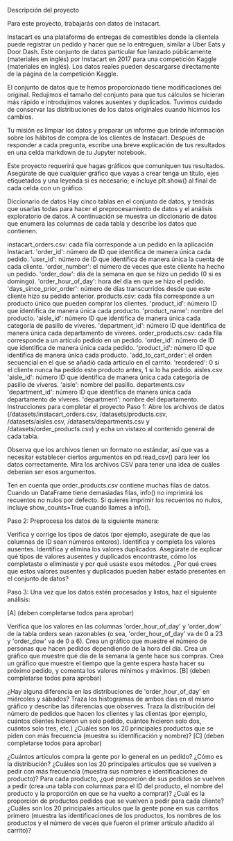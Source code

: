 Descripción del proyecto

Para este proyecto, trabajarás con datos de Instacart.

Instacart es una plataforma de entregas de comestibles donde la clientela puede registrar un pedido y hacer que se lo entreguen, similar a Uber Eats y Door Dash. Este conjunto de datos particular fue lanzado públicamente (materiales en inglés) por Instacart en 2017 para una competición Kaggle (materiales en inglés). Los datos reales pueden descargarse directamente de la página de la competición Kaggle.

El conjunto de datos que te hemos proporcionado tiene modificaciones del original. Redujimos el tamaño del conjunto para que tus cálculos se hicieran más rápido e introdujimos valores ausentes y duplicados. Tuvimos cuidado de conservar las distribuciones de los datos originales cuando hicimos los cambios.

Tu misión es limpiar los datos y preparar un informe que brinde información sobre los hábitos de compra de los clientes de Instacart. Después de responder a cada pregunta, escribe una breve explicación de tus resultados en una celda markdown de tu Jupyter notebook.

Este proyecto requerirá que hagas gráficos que comuniquen tus resultados. Asegúrate de que cualquier gráfico que vayas a crear tenga un título, ejes etiquetados y una leyenda si es necesario; e incluye plt.show() al final de cada celda con un gráfico.


Diccionario de datos
Hay cinco tablas en el conjunto de datos, y tendrás que usarlas todas para hacer el preprocesamiento de datos y el análisis exploratorio de datos. A continuación se muestra un diccionario de datos que enumera las columnas de cada tabla y describe los datos que contienen.

instacart_orders.csv: cada fila corresponde a un pedido en la aplicación Instacart.
'order_id': número de ID que identifica de manera única cada pedido.
'user_id': número de ID que identifica de manera única la cuenta de cada cliente.
'order_number': el número de veces que este cliente ha hecho un pedido.
'order_dow': día de la semana en que se hizo un pedido (0 si es domingo).
'order_hour_of_day': hora del día en que se hizo el pedido.
'days_since_prior_order': número de días transcurridos desde que este cliente hizo su pedido anterior.
products.csv: cada fila corresponde a un producto único que pueden comprar los clientes.
'product_id': número ID que identifica de manera única cada producto.
'product_name': nombre del producto.
'aisle_id': número ID que identifica de manera única cada categoría de pasillo de víveres.
'department_id': número ID que identifica de manera única cada departamento de víveres.
order_products.csv: cada fila corresponde a un artículo pedido en un pedido.
'order_id': número de ID que identifica de manera única cada pedido.
'product_id': número ID que identifica de manera única cada producto.
'add_to_cart_order': el orden secuencial en el que se añadió cada artículo en el carrito.
'reordered': 0 si el cliente nunca ha pedido este producto antes, 1 si lo ha pedido.
aisles.csv
'aisle_id': número ID que identifica de manera única cada categoría de pasillo de víveres.
'aisle': nombre del pasillo.
departments.csv
'department_id': número ID que identifica de manera única cada departamento de víveres.
'department': nombre del departamento.
Instrucciones para completar el proyecto
Paso 1: Abre los archivos de datos (/datasets/instacart_orders.csv, /datasets/products.csv, /datasets/aisles.csv, /datasets/departments.csv y /datasets/order_products.csv) y echa un vistazo al contenido general de cada tabla.

Observa que los archivos tienen un formato no estándar, así que vas a necesitar establecer ciertos argumentos en pd.read_csv() para leer los datos correctamente. Mira los archivos CSV para tener una idea de cuáles deberían ser esos argumentos.

Ten en cuenta que order_products.csv contiene muchas filas de datos. Cuando un DataFrame tiene demasiadas filas, info() no imprimirá los recuentos no nulos por defecto. Si quieres imprimir los recuentos no nulos, incluye show_counts=True cuando llames a info().

Paso 2: Preprocesa los datos de la siguiente manera:

Verifica y corrige los tipos de datos (por ejemplo, asegúrate de que las columnas de ID sean números enteros).
Identifica y completa los valores ausentes.
Identifica y elimina los valores duplicados.
Asegúrate de explicar qué tipos de valores ausentes y duplicados encontraste, cómo los completaste o eliminaste y por qué usaste esos métodos. ¿Por qué crees que estos valores ausentes y duplicados pueden haber estado presentes en el conjunto de datos?

Paso 3: Una vez que los datos estén procesados y listos, haz el siguiente análisis:

[A] (deben completarse todos para aprobar)

Verifica que los valores en las columnas 'order_hour_of_day' y 'order_dow' de la tabla orders sean razonables (o sea, 'order_hour_of_day' va de 0 a 23 y 'order_dow' va de 0 a 6).
Crea un gráfico que muestre el número de personas que hacen pedidos dependiendo de la hora del día.
Crea un gráfico que muestre qué día de la semana la gente hace sus compras.
Crea un gráfico que muestre el tiempo que la gente espera hasta hacer su próximo pedido, y comenta los valores mínimos y máximos.
[B] (deben completarse todos para aprobar)

¿Hay alguna diferencia en las distribuciones de 'order_hour_of_day' en miércoles y sábados? Traza los histogramas de ambos días en el mismo gráfico y describe las diferencias que observes.
Traza la distribución del número de pedidos que hacen los clientes y las clientas (por ejemplo, cuántos clientes hicieron un solo pedido, cuántos hicieron solo dos, cuántos solo tres, etc.)
¿Cuáles son los 20 principales productos que se piden con más frecuencia (muestra su identificación y nombre)?
[C] (deben completarse todos para aprobar)

¿Cuántos artículos compra la gente por lo general en un pedido? ¿Cómo es la distribución?
¿Cuáles son los 20 principales artículos que se vuelven a pedir con más frecuencia (muestra sus nombres e identificaciones de producto)?
Para cada producto, ¿qué proporción de sus pedidos se vuelven a pedir (crea una tabla con columnas para el ID del producto, el nombre del producto y la proporción en que se ha vuelto a comprar)?
¿Cuál es la proporción de productos pedidos que se vuelven a pedir para cada cliente?
¿Cuáles son los 20 principales artículos que la gente pone en sus carritos primero (muestra las identificaciones de los productos, los nombres de los productos y el número de veces que fueron el primer artículo añadido al carrito)?